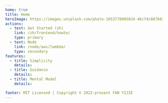 ```yaml
---
home: true
title: Home
heroImage: https://images.unsplash.com/photo-1653778005824-4bc7dc887603?ixlib=rb-1.2.1&ixid=MnwxMjA3fDB8MHx0b3BpYy1mZWVkfDE3fGJvOGpRS1RhRTBZfHxlbnwwfHx8fA%3D%3D&auto=format&fit=crop&w=800&q=60
actions:
  - text: Get Started (zh)
    link: /zh/frontend/howto/
    type: primary
  - text: Node
    link: /node/aws/lambda/
    type: secondary
features:
  - title: Simplicity
    details:
  - title: Guidance
    details:
  - title: Mental Model
    details:

footer: MIT Licensed | Copyright © 2022-present FAN YIJIE
---
```

